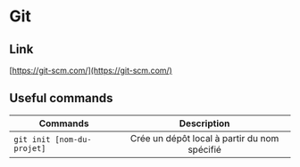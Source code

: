 # Git

## Link
[https://git-scm.com/](https://git-scm.com/)

## Useful commands
Commands                   | Description
---------------------------|:---------------------------------------------:
`git init [nom-du-projet]` | Crée un dépôt local à partir du nom spécifié |
